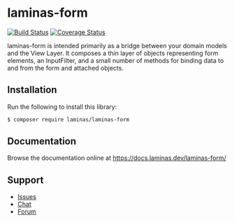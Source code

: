 # laminas-form

[![Build Status](https://travis-ci.org/laminas/laminas-form.svg?branch=master)](https://travis-ci.org/laminas/laminas-form)
[![Coverage Status](https://coveralls.io/repos/github/laminas/laminas-form/badge.svg?branch=master)](https://coveralls.io/github/laminas/laminas-form?branch=master)

laminas-form is intended primarily as a bridge between your domain models and
the View Layer. It composes a thin layer of objects representing form elements,
an InputFilter, and a small number of methods for binding data to and from the
form and attached objects.

## Installation

Run the following to install this library:

```bash
$ composer require laminas/laminas-form
```

## Documentation

Browse the documentation online at https://docs.laminas.dev/laminas-form/

## Support

* [Issues](https://github.com/laminas/laminas-form/issues/)
* [Chat](https://laminas.dev/chat/)
* [Forum](https://discourse.laminas.dev/)

